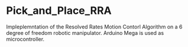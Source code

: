 # Pick_and_Place_RRA
Impleplemntation of the Resolved Rates Motion Contorl Algorithm on a 6 degree of freedom robotic manipulator.
Arduino Mega is used as microcontroller.
